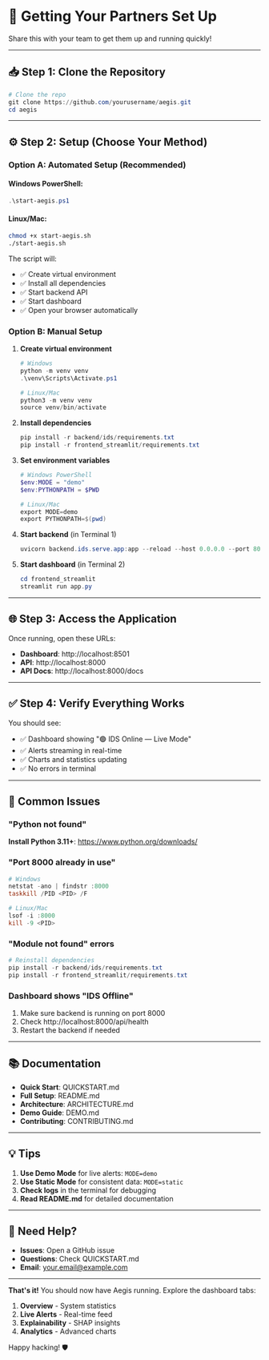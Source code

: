 # 🚀 Getting Your Partners Set Up

Share this with your team to get them up and running quickly!

---

## 📥 Step 1: Clone the Repository

```powershell
# Clone the repo
git clone https://github.com/yourusername/aegis.git
cd aegis
```

---

## ⚙️ Step 2: Setup (Choose Your Method)

### Option A: Automated Setup (Recommended)

#### Windows PowerShell:
```powershell
.\start-aegis.ps1
```

#### Linux/Mac:
```bash
chmod +x start-aegis.sh
./start-aegis.sh
```

The script will:
- ✅ Create virtual environment
- ✅ Install all dependencies
- ✅ Start backend API
- ✅ Start dashboard
- ✅ Open your browser automatically

### Option B: Manual Setup

1. **Create virtual environment**
   ```powershell
   # Windows
   python -m venv venv
   .\venv\Scripts\Activate.ps1
   
   # Linux/Mac
   python3 -m venv venv
   source venv/bin/activate
   ```

2. **Install dependencies**
   ```powershell
   pip install -r backend/ids/requirements.txt
   pip install -r frontend_streamlit/requirements.txt
   ```

3. **Set environment variables**
   ```powershell
   # Windows PowerShell
   $env:MODE = "demo"
   $env:PYTHONPATH = $PWD
   
   # Linux/Mac
   export MODE=demo
   export PYTHONPATH=$(pwd)
   ```

4. **Start backend** (in Terminal 1)
   ```powershell
   uvicorn backend.ids.serve.app:app --reload --host 0.0.0.0 --port 8000
   ```

5. **Start dashboard** (in Terminal 2)
   ```powershell
   cd frontend_streamlit
   streamlit run app.py
   ```

---

## 🌐 Step 3: Access the Application

Once running, open these URLs:

- **Dashboard**: http://localhost:8501
- **API**: http://localhost:8000
- **API Docs**: http://localhost:8000/docs

---

## ✅ Step 4: Verify Everything Works

You should see:
- ✅ Dashboard showing "🟢 IDS Online — Live Mode"
- ✅ Alerts streaming in real-time
- ✅ Charts and statistics updating
- ✅ No errors in terminal

---

## 🐛 Common Issues

### "Python not found"
**Install Python 3.11+**: https://www.python.org/downloads/

### "Port 8000 already in use"
```powershell
# Windows
netstat -ano | findstr :8000
taskkill /PID <PID> /F

# Linux/Mac
lsof -i :8000
kill -9 <PID>
```

### "Module not found" errors
```powershell
# Reinstall dependencies
pip install -r backend/ids/requirements.txt
pip install -r frontend_streamlit/requirements.txt
```

### Dashboard shows "IDS Offline"
1. Make sure backend is running on port 8000
2. Check http://localhost:8000/api/health
3. Restart the backend if needed

---

## 📚 Documentation

- **Quick Start**: QUICKSTART.md
- **Full Setup**: README.md
- **Architecture**: ARCHITECTURE.md
- **Demo Guide**: DEMO.md
- **Contributing**: CONTRIBUTING.md

---

## 💡 Tips

1. **Use Demo Mode** for live alerts: `MODE=demo`
2. **Use Static Mode** for consistent data: `MODE=static`
3. **Check logs** in the terminal for debugging
4. **Read README.md** for detailed documentation

---

## 🤝 Need Help?

- **Issues**: Open a GitHub issue
- **Questions**: Check QUICKSTART.md
- **Email**: your.email@example.com

---

**That's it!** You should now have Aegis running. Explore the dashboard tabs:
1. **Overview** - System statistics
2. **Live Alerts** - Real-time feed
3. **Explainability** - SHAP insights
4. **Analytics** - Advanced charts

Happy hacking! 🛡️
